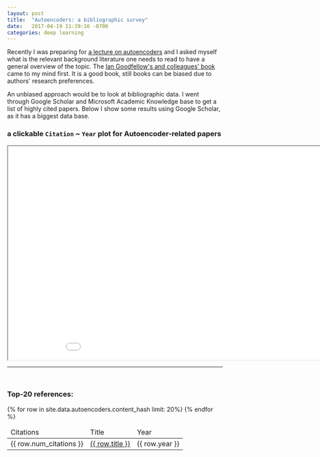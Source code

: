 ```yaml
---
layout: post
title:  "Autoencoders: a bibliographic survey"
date:   2017-04-19 11:39:16 -0700
categories: deep learning
---
```


Recently I was preparing for [a lecture on autoencoders](https://github.com/DSLituiev/teaching/blob/master/autoencoders/autoencoders.md) and I asked myself what is the relevant background literature one needs to read to have a general overview of the topic.
The [Ian Goodfellow's and colleagues' book](http://www.deeplearningbook.org/) came to my mind first. 
It is a good book, still books can be biased due to authors' research preferences.

An unbiased approach would be to look at bibliographic data. I went through Google Scholar and Microsoft Academic Knowledge base to get a list of highly cited papers. Below I show some results using Google Scholar, as it has a biggest data base. 


### a clickable `Citation` ~ `Year` plot for Autoencoder-related papers

<iframe src="{{ site.url }}/img/autoenc_scatter_d3.html" marginwidth="0" marginheight="0" scrolling="no"  width="960" height="500"></iframe>


---
<br/>

### Top-20 references:

<table>
  <thead>
    <tr>
<td>Citations</td> 
<td> Title </td> 
<td> Year </td> 
    </tr>
  </thead>
  <tbody>
    {% for row in site.data.autoencoders.content_hash limit: 20%}
    <tr>
  <td> {{ row.num_citations }}</td>
  <td>
  <a href="{{ row.url }}">{{ row.title }}</a>
  </td>
  <td> {{ row.year }}</td>
    </tr>
    {% endfor %}
  </tbody>
</table>


